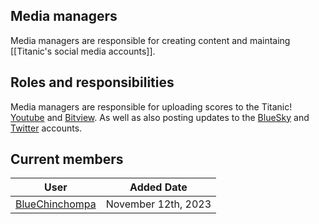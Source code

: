 ## Media managers

Media managers are responsible for creating content and maintaing [[Titanic's social media accounts]].

## Roles and responsibilities

Media managers are responsible for uploading scores to the Titanic! [Youtube](https://www.youtube.com/@osuTitanic) and [Bitview](https://www.bitview.net/user/osuTitanic). As well as also posting updates to the [BlueSky](https://bsky.app/profile/titanic.sh) and [Twitter](https://x.com/osutitanic) accounts.

## Current members

User | Added Date 
---|---
[BlueChinchompa](https://osu.titanic.sh/u/40) | November 12th, 2023

<!-- The date I put is when the first tweet was sent: https://x.com/osutitanic/status/1723848046629257608 -->


